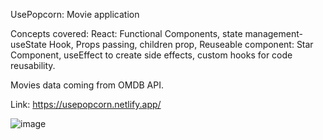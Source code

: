 UsePopcorn: Movie application

Concepts covered:
React: Functional Components, state management- useState Hook, Props passing, children prop, Reuseable component: Star Component, useEffect to create side effects, custom hooks for code reusability. 

Movies data coming from OMDB API. 

Link: https://usepopcorn.netlify.app/



![image](https://github.com/shravani-09/usePopcorn/assets/47971634/fe201c9d-6b87-4562-80d0-65b160856c8d)


